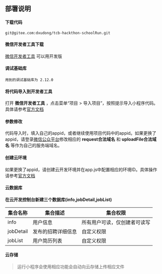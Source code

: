 ## 部署说明

#### 下载代码
`git@gitee.com:dxudong/tcb-hackthon-schoolRun.git`
#### 微信开发者工具下载
  [微信开发者工具](https://developers.weixin.qq.com/miniprogram/dev/devtools/download.html)
  可以用开发版
#### 调试基础库
    用到的调试基础库为 2.12.0
#### 将代码导入到开发者工具
打开 **微信开发者工具** ，点击菜单“项目 > 导入项目”，按照提示导入小程序代码。具体请参考[官方文档](https://developers.weixin.qq.com/miniprogram/dev/framework/)

#### 参数修改
代码导入时，填入自己的appid，或者继续使用项目代码中的appid。如果更换了appid，请登录[微信公众平台](https://mp.weixin.qq.com/)修改相应的 **request合法域名** 和 **uploadFile合法域名** 等作为自己的服务端域名。

#### 创建云环境
如果更换了appid，请创建云开发环境并在app.js中配置相应的环境ID。具体操作请参考[官方文档](https://developers.weixin.qq.com/miniprogram/dev/framework/)

#### 云数据库
**在云开发控制台新建三个数据库(info,jobDetail,jobList)** 

| 集合名称  | 集合描述           | 集合权限                     |
| --------- | ------------------ | ---------------------------- |
| info      | 用户信息           | 所有用户可读，仅创建者可读写 |
| jobDetail | 发布的招聘详细信息 | 自定义权限                   |
| jobList   | 用户简历列表       | 自定义权限               |


#### 云存储
> 运行小程序会使用相应功能会自动向云存储上传相应文件

